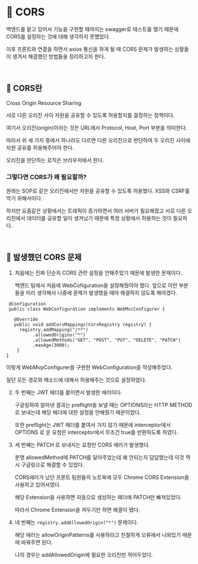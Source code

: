 # :children_crossing: CORS 

백엔드를 맡고 있어서 기능을 구현할 때까지는 swagger로 테스트를 했기 때문에 CORS를 설정하는 것에 대해 생각하지 못헀었다.

이후 프론트와 연결을 하면서 axios 통신을 하게 될 때 CORS 문제가 발생하는 상황들이 생겨서 해결했던 방법들을 정리하고자 한다.

<br>

## :seedling: CORS란


Cross Origin Resource Sharing

서로 다른 오리진 사이 자원을 공유할 수 있도록 허용할지를 결정하는 정책이다.

여기서 오리진(origin)이라는 것은 URL에서 Protocol, Host, Port 부분을 의미한다.

따라서 위 세 가지 중에서 하나라도 다르면 다른 오리진으로 판단하여 두 오리진 사이에 자원 공유를 허용해주어야 한다.

오리진을 판단하는 로직은 브라우저에서 한다.


### 그렇다면 CORS가 왜 필요할까?

원래는 SOP로 같은 오리진에서만 자원을 공유할 수 있도록 허용했다. XSS와 CSRF를 막기 위해서이다.

하지만 요즘같은 상황에서는 트래픽이 증가하면서 여러 서버가 필요해졌고 서로 다른 오리진에서 데이터를 공유할 일이 생겨났기 때문에 특정 상황에서 허용하는 것이 필요하다.

<br>

## :dizzy: 발생했던 CORS 문제

1. 처음에는 진짜 단순히 CORS 관련 설정을 안해주었기 때문에 발생한 문제이다..

   백엔드 팀에서 처음에 WebCofiguration을 설정해줬어야 했다. 앞으로 이런 부분들을 미리 생각해서 나중에 문제가 발생했을 때야 해결하지 않도록 해야겠다.
   
```
 @Configuration
 public class WebConfiguration implements WebMvcConfigurer {

   @Override
   public void addCorsMappings(CorsRegistry registry) {
     registry.addMapping("/**")
          .allowedOrigins("*")
          .allowedMethods("GET", "POST", "PUT", "DELETE", "PATCH")
          .maxAge(3000);
    }
}
```
이렇게 WebMvpConfigurer을 구현한 WebConfiguration을 작성해주었다.

일단 모든 경로와 메소드에 대해서 허용해주는 것으로 설정하였다.


2. 두 번째는 JWT 헤더를 붙이면서 발생한 에러이다.
   
   구글링하여 알아낸 결과는 preflight을 보낼 때는 OPTIONS라는 HTTP METHOD로 보내는데 해당 헤더에 대한 설정을 안해줬기 때문이었다.
   
   또한 preflight는 JWT 헤더를 붙여서 가지 않기 때문에 interceptor에서 OPTIONS 로 온 요청은 interceptor에서 무조건 true를 반환하도록 하였다.
   
   
3. 세 번째는 PATCH 로 보내지는 요청만 CORS 에러가 발생했다.

   분명 allowedMethod에 PATCH를 달아주었는데 왜 안되는지 답답했는데 이것 역시 구글링으로 해결할 수 있었다.
   
   CORS에러가 났던 프론트 팀원들의 노트북에 모두 Chrome CORS Extension을 사용하고 있어서였다.
   
   해당 Extension을 사용하면 자동으로 생성하는 헤더에 PATCH만 빠져있었다.
   
   따라서 Chrome Extension을 꺼두기만 하면 해결이 됐다.
   
   
4. 네 번째는 `registry.addAllowedOrigin("*")` 문제이다.
   
   해당 에러는 allowOriginPatterns를 사용하라고 친절하게 오류에서 나와있기 때문에 바꿔주면 된다.
   
   나의 경우는 addAllowedOrigin에 필요한 오리진만 적어두었다.
   


